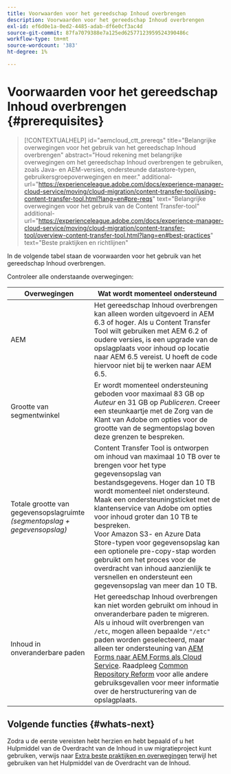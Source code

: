 ```yaml
---
title: Voorwaarden voor het gereedschap Inhoud overbrengen
description: Voorwaarden voor het gereedschap Inhoud overbrengen
exl-id: ef6d0e1a-0ed2-4485-adab-df6e0cf3ac4d
source-git-commit: 87fa7079388e7a125ed62577123959524390486c
workflow-type: tm+mt
source-wordcount: '383'
ht-degree: 1%

---
```


# Voorwaarden voor het gereedschap Inhoud overbrengen {#prerequisites}

>[!CONTEXTUALHELP]
>id="aemcloud_ctt_prereqs"
>title="Belangrijke overwegingen voor het gebruik van het gereedschap Inhoud overbrengen"
>abstract="Houd rekening met belangrijke overwegingen om het gereedschap Inhoud overbrengen te gebruiken, zoals Java- en AEM-versies, ondersteunde datastore-typen, gebruikersgroepoverwegingen en meer."
>additional-url="https://experienceleague.adobe.com/docs/experience-manager-cloud-service/moving/cloud-migration/content-transfer-tool/using-content-transfer-tool.html?lang=en#pre-reqs" text="Belangrijke overwegingen voor het gebruik van de Content Transfer-tool"
>additional-url="https://experienceleague.adobe.com/docs/experience-manager-cloud-service/moving/cloud-migration/content-transfer-tool/overview-content-transfer-tool.html?lang=en#best-practices" text="Beste praktijken en richtlijnen"

In de volgende tabel staan de voorwaarden voor het gebruik van het gereedschap Inhoud overbrengen.

Controleer alle onderstaande overwegingen:

| Overwegingen | Wat wordt momenteel ondersteund |
|--- |--- |
| AEM | Het gereedschap Inhoud overbrengen kan alleen worden uitgevoerd in AEM 6.3 of hoger. Als u Content Transfer Tool wilt gebruiken met AEM 6.2 of oudere versies, is een upgrade van de opslagplaats voor inhoud op locatie naar AEM 6.5 vereist. U hoeft de code hiervoor niet bij te werken naar AEM 6.5. |
| Grootte van segmentwinkel | Er wordt momenteel ondersteuning geboden voor maximaal 83 GB op *Auteur* en 31 GB op *Publiceren*. Creeer een steunkaartje met de Zorg van de Klant van Adobe om opties voor de grootte van de segmentopslag boven deze grenzen te bespreken. |
| Totale grootte van gegevensopslagruimte <br>*(segmentopslag + gegevensopslag)* | Content Transfer Tool is ontworpen om inhoud van maximaal 10 TB over te brengen voor het type gegevensopslag van bestandsgegevens. Hoger dan 10 TB wordt momenteel niet ondersteund. Maak een ondersteuningsticket met de klantenservice van Adobe om opties voor inhoud groter dan 10 TB te bespreken. <br>Voor Amazon S3- en Azure Data Store-typen voor gegevensopslag kan een optionele pre-copy-stap worden gebruikt om het proces voor de overdracht van inhoud aanzienlijk te versnellen en ondersteunt een gegevensopslag van meer dan 10 TB. |
| Inhoud in onveranderbare paden | Het gereedschap Inhoud overbrengen kan niet worden gebruikt om inhoud in onveranderbare paden te migreren. Als u inhoud wilt overbrengen van `/etc`, mogen alleen bepaalde `"/etc"` paden worden geselecteerd, maar alleen ter ondersteuning van [AEM Forms naar AEM Forms als Cloud Service](https://experienceleague.adobe.com/docs/experience-manager-forms-cloud-service/forms/migrate-to-forms-as-a-cloud-service.html?lang=en#paths-of-various-aem-forms-specific-assets). Raadpleeg [Common Repository Reform](https://experienceleague.adobe.com/docs/experience-manager-64/deploying/restructuring/all-repository-restructuring-in-aem-6-4.html?lang=en#restructuring) voor alle andere gebruiksgevallen voor meer informatie over de herstructurering van de opslagplaats. |

## Volgende functies {#whats-next}

Zodra u de eerste vereisten hebt herzien en hebt bepaald of u het Hulpmiddel van de Overdracht van de Inhoud in uw migratieproject kunt gebruiken, verwijs naar [Extra beste praktijken en overwegingen](/help/move-to-cloud-service/content-transfer-tool/using-content-transfer-tool.md) terwijl het gebruiken van het Hulpmiddel van de Overdracht van de Inhoud.
